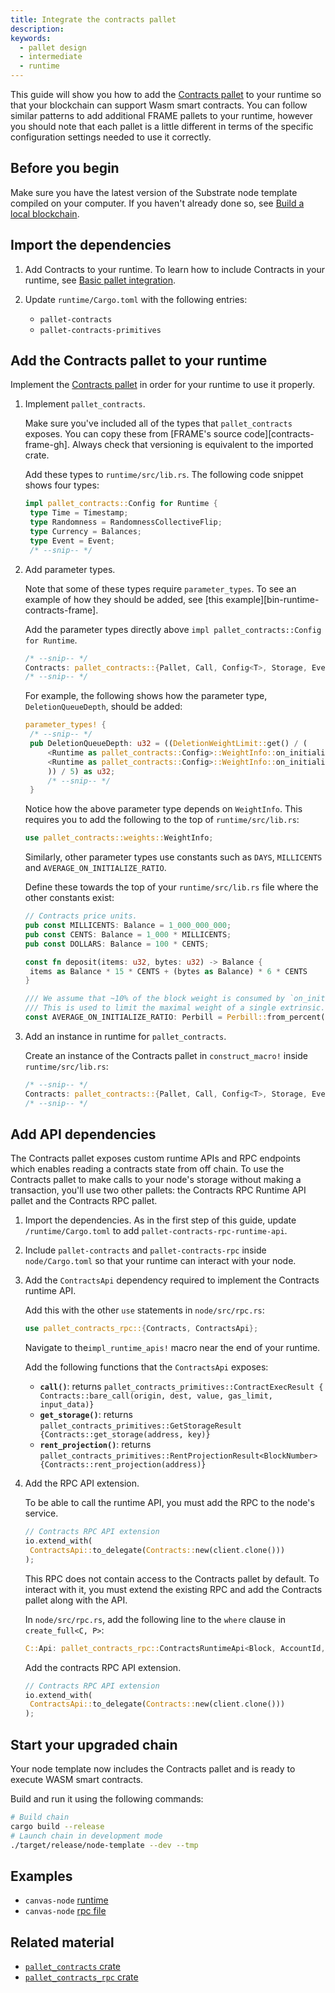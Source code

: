 ```yaml
---
title: Integrate the contracts pallet
description:
keywords:
  - pallet design
  - intermediate
  - runtime
---
```


This guide will show you how to add the [Contracts pallet](https://paritytech.github.io/substrate/master/pallet_contracts/index.html) to your runtime so that your blockchain can support Wasm smart contracts.
You can follow similar patterns to add additional FRAME pallets to your runtime, however you should note that each pallet is a little different in terms of the specific configuration settings needed to use it correctly.

## Before you begin

Make sure you have the latest version of the Substrate node template compiled on your computer.
If you haven't already done so, see [Build a local blockchain](/tutorials/get-started/build-local-blockchain/).

## Import the dependencies

1. Add Contracts to your runtime.
   To learn how to include Contracts in your runtime, see [Basic pallet integration](/reference/how-to-guides/basics/import-a-pallet).

1. Update `runtime/Cargo.toml` with the following entries:
   - `pallet-contracts`
   - `pallet-contracts-primitives`

## Add the Contracts pallet to your runtime

Implement the [Contracts pallet](https://paritytech.github.io/substrate/master/pallet_contracts/) in order for your runtime to use it properly.

1. Implement `pallet_contracts`.

   Make sure you've included all of the types that `pallet_contracts` exposes.
   You can copy these from [FRAME's source code][contracts-frame-gh]. Always check that versioning is equivalent to the imported crate.

   Add these types to `runtime/src/lib.rs`.
   The following code snippet shows four types:

   ```rust
   impl pallet_contracts::Config for Runtime {
   	type Time = Timestamp;
   	type Randomness = RandomnessCollectiveFlip;
   	type Currency = Balances;
   	type Event = Event;
   	/* --snip-- */
   ```

1. Add parameter types.

   Note that some of these types require `parameter_types`. To see an example of how they should be added, see [this example][bin-runtime-contracts-frame].

   Add the parameter types directly above `impl pallet_contracts::Config for Runtime`.

   ```rust
   /* --snip-- */
   Contracts: pallet_contracts::{Pallet, Call, Config<T>, Storage, Event<T>},
   /* --snip-- */
   ```

   For example, the following shows how the parameter type, `DeletionQueueDepth`, should be added:

   ```rust
   parameter_types! {
   	/* --snip-- */
   	pub DeletionQueueDepth: u32 = ((DeletionWeightLimit::get() / (
   		<Runtime as pallet_contracts::Config>::WeightInfo::on_initialize_per_queue_item(1) -
   		<Runtime as pallet_contracts::Config>::WeightInfo::on_initialize_per_queue_item(0)
   		)) / 5) as u32;
   		/* --snip-- */
   	}
   ```

   Notice how the above parameter type depends on `WeightInfo`. This requires you to add the following to the top of `runtime/src/lib.rs`:

   ```rust
   use pallet_contracts::weights::WeightInfo;
   ```

   Similarly, other parameter types use constants such as `DAYS`, `MILLICENTS` and `AVERAGE_ON_INITIALIZE_RATIO`.

   Define these towards the top of your `runtime/src/lib.rs` file where the other constants exist:

   ```rust
   // Contracts price units.
   pub const MILLICENTS: Balance = 1_000_000_000;
   pub const CENTS: Balance = 1_000 * MILLICENTS;
   pub const DOLLARS: Balance = 100 * CENTS;

   const fn deposit(items: u32, bytes: u32) -> Balance {
   	items as Balance * 15 * CENTS + (bytes as Balance) * 6 * CENTS
   }

   /// We assume that ~10% of the block weight is consumed by `on_initialize` handlers.
   /// This is used to limit the maximal weight of a single extrinsic.
   const AVERAGE_ON_INITIALIZE_RATIO: Perbill = Perbill::from_percent(10);
   ```

1. Add an instance in runtime for `pallet_contracts`.

   Create an instance of the Contracts pallet in `construct_macro!` inside `runtime/src/lib.rs`:

   ```rust
   /* --snip-- */
   Contracts: pallet_contracts::{Pallet, Call, Config<T>, Storage, Event<T>},
   /* --snip-- */
   ```

## Add API dependencies

The Contracts pallet exposes custom runtime APIs and RPC endpoints
which enables reading a contracts state from off chain. To use
the Contracts pallet to make calls to your node's storage without making a transaction, you'll use two other pallets: the Contracts RPC Runtime API pallet and the Contracts RPC pallet.

1. Import the dependencies.
   As in the first step of this guide, update `/runtime/Cargo.toml` to add `pallet-contracts-rpc-runtime-api`.

1. Include `pallet-contracts` and `pallet-contracts-rpc` inside `node/Cargo.toml` so that your runtime can interact with your node.

1. Add the `ContractsApi` dependency required to implement the Contracts runtime API.

   Add this with the other `use` statements in `node/src/rpc.rs`:

   ```rust
   use pallet_contracts_rpc::{Contracts, ContractsApi};
   ```

   Navigate to the`impl_runtime_apis!` macro near the end of your runtime.

   Add the following functions that the `ContractsApi` exposes:

   - **`call()`**: returns `pallet_contracts_primitives::ContractExecResult { Contracts::bare_call(origin, dest, value, gas_limit, input_data)}`
   - **`get_storage()`**: returns `pallet_contracts_primitives::GetStorageResult {Contracts::get_storage(address, key)}`
   - **`rent_projection()`**: returns `pallet_contracts_primitives::RentProjectionResult<BlockNumber> {Contracts::rent_projection(address)}`

1. Add the RPC API extension.

   To be able to call the runtime API, you must add the RPC to the node's service.

   ```rust
   // Contracts RPC API extension
   io.extend_with(
   	ContractsApi::to_delegate(Contracts::new(client.clone()))
   );
   ```

   This RPC does not contain access to the Contracts pallet by default.
   To interact with it, you must extend the existing RPC and add the Contracts pallet along with the API.

   In `node/src/rpc.rs`, add the following line to the `where` clause in `create_full<C, P>`:

   ```rust
   C::Api: pallet_contracts_rpc::ContractsRuntimeApi<Block, AccountId, Balance, BlockNumber>,
   ```

   Add the contracts RPC API extension.

   ```rust
   // Contracts RPC API extension
   io.extend_with(
   	ContractsApi::to_delegate(Contracts::new(client.clone()))
   );
   ```

## Start your upgraded chain

Your node template now includes the Contracts pallet and is ready to execute WASM smart contracts.

Build and run it using the following commands:

```bash
# Build chain
cargo build --release
# Launch chain in development mode
./target/release/node-template --dev --tmp
```

## Examples

- `canvas-node` [runtime](https://github.com/paritytech/canvas-node/blob/master/runtime/src/lib.rs#L361)
- `canvas-node` [rpc file](https://github.com/paritytech/canvas-node/blob/master/node/src/rpc.rs)

## Related material

- [`pallet_contracts` crate](https://paritytech.github.io/substrate/master/pallet_contracts/index.html)
- [`pallet_contracts_rpc` crate](https://paritytech.github.io/substrate/master/pallet_contracts_rpc/index.html)
